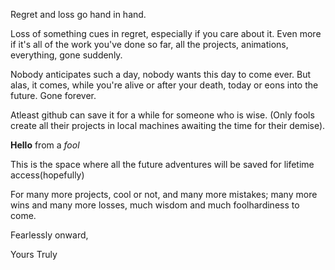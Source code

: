 Regret and loss go hand in hand. 

Loss of something cues in regret, especially if you care about it. Even more if it's all of the work you've done so far, all the projects, animations, everything, gone suddenly. 

Nobody anticipates such a day, nobody wants this day to come ever. But alas, it comes, while you're alive or after your death, today or eons into the future. Gone forever.

Atleast github can save it for a while for someone who is wise. (Only fools create all their projects in local machines awaiting the time for their demise).


**Hello** from a *fool*

This is the space where all the future adventures will be saved for lifetime access(hopefully)

For many more projects, cool or not, and many more mistakes; many more wins and many more losses, much wisdom and much foolhardiness to come. 

Fearlessly onward,

Yours Truly

